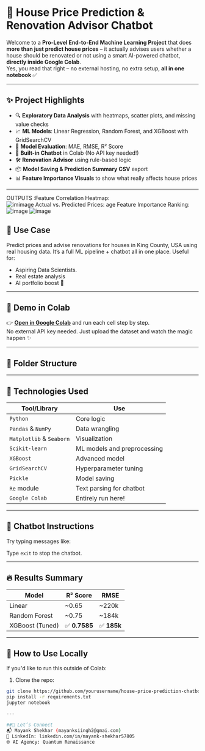 # 🏡 House Price Prediction & Renovation Advisor Chatbot

Welcome to a **Pro-Level End-to-End Machine Learning Project** that does **more than just predict house prices** – it actually advises users whether a house should be renovated or not using a smart AI-powered chatbot, **directly inside Google Colab**.  
Yes, you read that right – no external hosting, no extra setup, **all in one notebook** ✅

---

## ✨ Project Highlights

- 🔍 **Exploratory Data Analysis** with heatmaps, scatter plots, and missing value checks
- 📈 **ML Models**: Linear Regression, Random Forest, and XGBoost with GridSearchCV
- 🧠 **Model Evaluation**: MAE, RMSE, R² Score
- 💬 **Built-in Chatbot** in Colab (No API key needed!)
- 🛠️ **Renovation Advisor** using rule-based logic
- 📦 **Model Saving & Prediction Summary CSV** export
- 📊 **Feature Importance Visuals** to show what really affects house prices

---
OUTPUTS :Feature Correlation Heatmap: 
![im![image](https://github.com/user-attachments/assets/04b2e60b-91d8-42fc-a069-1cc199517f79)
Actual vs. Predicted Prices: 
age](https://github.com/user-attachments/assets/f2b4095f-2983-43bf-a8c4-ae781717ba1c)
Feature Importance Ranking: 
![image](https://github.com/user-attachments/assets/287acc69-40a5-44ea-9017-fd2fa78d5928)
![image](https://github.com/user-attachments/assets/2681b8b4-14ee-4330-980d-8d6f20f2e56b)

## 🧠 Use Case

Predict prices and advise renovations for houses in King County, USA using real housing data. It’s a full ML pipeline + chatbot all in one place. Useful for:

- Aspiring Data Scientists.
- Real estate analysis
- AI portfolio boost 🚀

---

## 🚀 Demo in Colab

👉 **[Open in Google Colab](https://colab.research.google.com/)** and run each cell step by step.  
No external API key needed. Just upload the dataset and watch the magic happen ✨

---

## 📁 Folder Structure

---

## 📌 Technologies Used

| Tool/Library      | Use |
|-------------------|-----|
| `Python`          | Core logic |
| `Pandas` & `NumPy`| Data wrangling |
| `Matplotlib` & `Seaborn` | Visualization |
| `Scikit-learn`    | ML models and preprocessing |
| `XGBoost`         | Advanced model |
| `GridSearchCV`    | Hyperparameter tuning |
| `Pickle`          | Model saving |
| `Re` module       | Text parsing for chatbot |
| `Google Colab`    | Entirely run here! |

---

## 🤖 Chatbot Instructions

Try typing messages like:

Type `exit` to stop the chatbot.

---

## 🔥 Results Summary

| Model        | R² Score | RMSE         |
|--------------|----------|--------------|
| Linear       | ~0.65    | ~220k        |
| Random Forest| ~0.75    | ~184k        |
| XGBoost (Tuned) | ✅ **0.7585** | ✅ **185k** |

---


## 📌 How to Use Locally

If you'd like to run this outside of Colab:

1. Clone the repo:
```bash
git clone https://github.com/yourusername/house-price-prediction-chatbot.git
pip install -r requirements.txt
jupyter notebook

---

##📢 Let’s Connect
📬 Mayank Shekhar (mayanksiingh2@gmai.com)
🔗 LinkedIn: linkedin.com/in/mayank-shekhar57805
🌐 AI Agency: Quantum Renaissance



